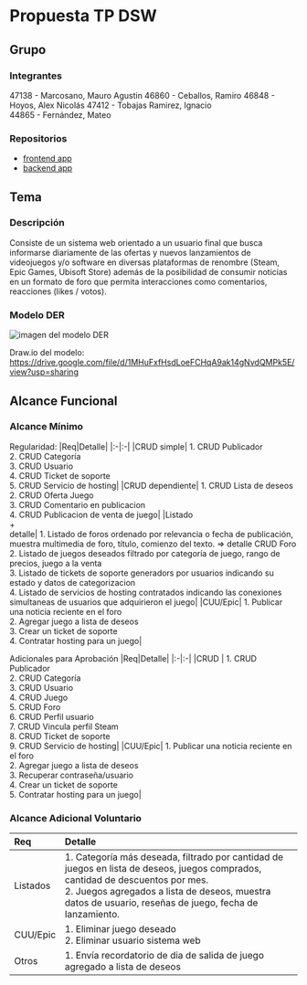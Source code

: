 # Propuesta TP DSW

## Grupo

### Integrantes

47138 - Marcosano, Mauro Agustin
46860 - Ceballos, Ramiro
46848 - Hoyos, Alex Nicolás
47412 - Tobajas Ramirez, Ignacio  
44865 - Fernández, Mateo

### Repositorios

- [frontend app](https://github.com/AlexNHoyos/dmcoffers-client)
- [backend app](https://github.com/AlexNHoyos/dmcoffers-server-main)

## Tema

### Descripción

Consiste de un sistema web orientado a un usuario final que busca informarse diariamente de las ofertas y nuevos lanzamientos de videojuegos y/o software en diversas plataformas de renombre (Steam, Epic Games, Ubisoft Store) además de la posibilidad de consumir noticias en un formato de foro que permita interacciones como comentarios, reacciones (likes / votos).

### Modelo DER

![imagen del modelo DER](https://drive.google.com/file/d/1kRI9QUqNSeMxy929tgR4-McgSdp707CP/view?usp=sharing)

Draw.io del modelo:
https://drive.google.com/file/d/1MHuFxfHsdLoeFCHqA9ak14gNvdQMPk5E/view?usp=sharing

## Alcance Funcional

### Alcance Mínimo

Regularidad:
|Req|Detalle|
|:-|:-|
|CRUD simple| 1. CRUD Publicador <br>2. CRUD Categoría <br>3. CRUD Usuario <br>4. CRUD Ticket de soporte <br>5. CRUD Servicio de hosting|
|CRUD dependiente| 1. CRUD Lista de deseos <br>2. CRUD Oferta Juego <br>3. CRUD Comentario en publicacion <br>4. CRUD Publicacion de venta de juego|
|Listado<br>+<br>detalle| 1. Listado de foros ordenado por relevancia o fecha de publicación, muestra multimedia de foro, título, comienzo del texto. => detalle CRUD Foro <br> 2. Listado de juegos deseados filtrado por categoría de juego, rango de precios, juego a la venta <br> 3. Listado de tickets de soporte generadors por usuarios indicando su estado y datos de categorizacion <br> 4. Listado de servicios de hosting contratados indicando las conexiones simultaneas de usuarios que adquirieron el juego|
|CUU/Epic| 1. Publicar una noticia reciente en el foro <br> 2. Agregar juego a lista de deseos <br> 3. Crear un ticket de soporte <br> 4. Contratar hosting para un juego|

Adicionales para Aprobación
|Req|Detalle|
|:-|:-|
|CRUD | 1. CRUD Publicador<br> 2. CRUD Categoría<br> 3. CRUD Usuario<br> 4. CRUD Juego<br> 5. CRUD Foro<br> 6. CRUD Perfil usuario<br> 7. CRUD Vincula perfil Steam<br> 8. CRUD Ticket de soporte<br> 9. CRUD Servicio de hosting|
|CUU/Epic| 1. Publicar una noticia reciente en el foro<br> 2. Agregar juego a lista de deseos <br> 3. Recuperar contraseña/usuario <br> 4. Crear un ticket de soporte <br> 5. Contratar hosting para un juego|

### Alcance Adicional Voluntario

| Req      | Detalle                                                                                                                                                                                                                                       |
| :------- | :-------------------------------------------------------------------------------------------------------------------------------------------------------------------------------------------------------------------------------------------- |
| Listados | 1. Categoría más deseada, filtrado por cantidad de juegos en lista de deseos, juegos comprados, cantidad de descuentos por mes. <br> 2. Juegos agregados a lista de deseos, muestra datos de usuario, reseñas de juego, fecha de lanzamiento. |
| CUU/Epic | 1. Eliminar juego deseado <br> 2. Eliminar usuario sistema web                                                                                                                                                                                |
| Otros    | 1. Envía recordatorio de dia de salida de juego agregado a lista de deseos                                                                                                                                                                    |
